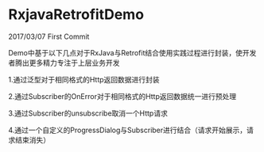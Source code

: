 # RxjavaRetrofitDemo

2017/03/07 First Commit

Demo中基于以下几点对于RxJava与Retrofit结合使用实践过程进行封装，使开发者腾出更多精力专注于上层业务开发

1.通过泛型对于相同格式的Http返回数据进行封装

2.通过Subscriber的OnError对于相同格式的Http返回数据统一进行预处理

3.通过Subscriber的unsubscribe取消一个Http请求

4.通过一个自定义的ProgressDialog与Subscriber进行结合（请求开始展示，请求结束消失）
